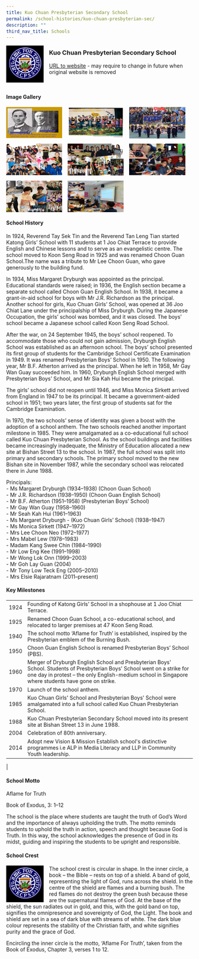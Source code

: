 ```yaml
---
title: Kuo Chuan Presbyterian Secondary School
permalink: /school-histories/kuo-chuan-presbyterian-sec/
description: ""
third_nav_title: Schools
---
```

<img src="/images/kuochuanpressec1.jpg" style="width:20%;margin-right:15px;" align = "left">

### **Kuo Chuan Presbyterian Secondary School**
[URL to website](https://kuochuanpresbyteriansec.moe.edu.sg/) - may require to change in future when original website is removed

<br clear="left">

#### **Image Gallery**

<p><a href="https://staging.d1yxymztqoj7qn.amplifyapp.com/images/kuochuanpressec2.jpg">  
<img src="/images/kuochuanpressec2.jpg" style="width:30%;margin-right:15px;" align = "left">
</a></p>

<p><a href="https://staging.d1yxymztqoj7qn.amplifyapp.com/images/kuochuanpressec3.jpg">  
<img src="/images/kuochuanpressec3.jpg" style="width:30%;margin-right:15px;" align = "left">
</a></p>

<p><a href="https://staging.d1yxymztqoj7qn.amplifyapp.com/images/kuochuanpressec4.jpg">  
<img src="/images/kuochuanpressec4.jpg" style="width:30%;margin-right:15px;" align = "left">
</a></p>

<br clear="left">

<p><a href="https://staging.d1yxymztqoj7qn.amplifyapp.com/images/kuochuanpressec5.jpg">  
<img src="/images/kuochuanpressec5.jpg" style="width:30%;margin-right:15px;" align = "left">
</a></p>

<p><a href="https://staging.d1yxymztqoj7qn.amplifyapp.com/images/kuochuanpressec6.jpg">  
<img src="/images/kuochuanpressec6.jpg" style="width:30%;margin-right:15px;" align = "left">
</a></p>

<p><a href="https://staging.d1yxymztqoj7qn.amplifyapp.com/images/kuochuanpressec7.jpg">  
<img src="/images/kuochuanpressec7.jpg" style="width:30%;margin-right:15px;" align = "left">
</a></p>

<br clear="left">

<p><a href="https://staging.d1yxymztqoj7qn.amplifyapp.com/images/kuochuanpressec8.jpg">  
<img src="/images/kuochuanpressec8.jpg" style="width:30%;margin-right:15px;" align = "left">
</a></p>

<p><a href="https://staging.d1yxymztqoj7qn.amplifyapp.com/images/kuochuanpressec9.jpg">  
<img src="/images/kuochuanpressec9.jpg" style="width:30%;margin-right:15px;" align = "left">
</a></p>

<br clear="left">

#### **School History**
In 1924, Reverend Tay Sek Tin and the Reverend Tan Leng Tian started Katong Girls’ School with 11 students at 1 Joo Chiat Terrace to provide English and Chinese lessons and to serve as an evangelistic centre. The school moved to Koon Seng Road in 1925 and was renamed Choon Guan School.The name was a tribute to Mr Lee Choon Guan, who gave generously to the building fund.

In 1934, Miss Margaret Dryburgh was appointed as the principal. Educational standards were raised; in 1936, the English section became a separate school called Choon Guan English School. In 1938, it became a grant-in-aid school for boys with Mr J.R. Richardson as the principal. Another school for girls, Kuo Chuan Girls’ School, was opened at 36 Joo Chiat Lane under the principalship of Miss Dryburgh. During the Japanese Occupation, the girls’ school was bombed, and it was closed. The boys’ school became a Japanese school called Koon Seng Road School.

After the war, on 24 September 1945, the boys’ school reopened. To accommodate those who could not gain admission, Dryburgh English School was established as an afternoon school. The boys’ school presented its first group of students for the Cambridge School Certificate Examination in 1949. It was renamed Presbyterian Boys’ School in 1950. The following year, Mr B.F. Atherton arrived as the principal. When he left in 1958, Mr Gay Wan Guay succeeded him. In 1960, Dryburgh English School merged with Presbyterian Boys’ School, and Mr Sia Kah Hui became the principal.

The girls’ school did not reopen until 1946, and Miss Monica Sirkett arrived from England in 1947 to be its principal. It became a government-aided school in 1951; two years later, the first group of students sat for the Cambridge Examination.

In 1970, the two schools’ sense of identity was given a boost with the adoption of a school anthem. The two schools reached another important milestone in 1985. They were amalgamated as a co-educational full school called Kuo Chuan Presbyterian School. As the school buildings and facilities became increasingly inadequate, the Ministry of Education allocated a new site at Bishan Street 13 to the school. In 1987, the full school was split into primary and secondary schools. The primary school moved to the new Bishan site in November 1987, while the secondary school was relocated there in June 1988.

Principals:<br>
\- Ms Margaret Dryburgh (1934–1938) (Choon Guan School)<br>
\- Mr J.R. Richardson (1938–1950) (Choon Guan English School)<br>
\- Mr B.F. Atherton (1951–1958) (Presbyterian Boys’ School)<br>
\- Mr Gay Wan Guay (1958–1960)<br>
\- Mr Seah Kah Hui (1961–1963)<br>
\- Ms Margaret Dryburgh - (Kuo Chuan Girls’ School) (1938–1947)<br>
\- Ms Monica Sirkett (1947–1972)<br>
\- Mrs Lee Choon Neo (1972–1977)<br>
\- Mrs Mabel Lew (1978–1983)<br>
\- Madam Kang Swee Chin (1984–1990)<br>
\- Mr Low Eng Kee (1991–1998)<br>
\- Mr Wong Lok Onn (1999–2003)<br>
\- Mr Goh Lay Guan (2004)<br>
\- Mr Tony Low Teck Eng (2005–2010)<br>
\- Mrs Elsie Rajaratnam (2011–present)

#### **Key Milestones**

|  |  |
|:---:|---|
| 1924 | Founding of Katong Girls’ School in a shophouse at 1 Joo Chiat Terrace. |
| 1925 | Renamed Choon Guan School, a co-educational school, and relocated to larger premises at 47 Koon Seng Road. |
| 1940 | The school motto ‘Aflame for Truth’ is established, inspired by the Presbyterian emblem of the Burning Bush. |
| 1950 | Choon Guan English School is renamed Presbyterian Boys’ School (PBS). |
| 1960 | Merger of Dryburgh English School and Presbyterian Boys' School. Students of Presbyterian Boys' School went on a strike for one day in protest – the only English-medium school in Singapore where students have gone on strike. |
| 1970 | Launch of the school anthem. |
| 1985 | Kuo Chuan Girls' School and Presbyterian Boys' School were amalgamated into a full school called Kuo Chuan Presbyterian School. |
| 1988 | Kuo Chuan Presbyterian Secondary School moved into its present site at Bishan Street 13 in June 1988. |
| 2004 | Celebration of 80th anniversary. |
| 2014 | Adopt new Vision & Mission Establish school's distinctive programmes i.e ALP in Media Literacy and LLP in Community Youth leadership. |
|

#### **School Motto**
Aflame for Truth

Book of Exodus, 3: 1–12

The school is the place where students are taught the truth of God’s Word and the importance of always upholding the truth. The motto reminds students to uphold the truth in action, speech and thought because God is Truth. In this way, the school acknowledges the presence of God in its midst, guiding and inspiring the students to be upright and responsible.

#### **School Crest**
<img src="/images/kuochuanpressec1.jpg" style="width:20%;margin-right:15px;" align = "left">

The school crest is circular in shape. In the inner circle, a book – the Bible – rests on top of a shield. A band of gold, representing the light of God, runs across the shield. In the centre of the shield are flames and a burning bush. The red flames do not destroy the green bush because these are the supernatural flames of God. At the base of the shield, the sun radiates out in gold, and this, with the gold band on top, signifies the omnipresence and sovereignty of God, the Light. The book and shield are set in a sea of dark blue with streams of white. The dark blue colour represents the stability of the Christian faith, and white signifies purity and the grace of God.

Encircling the inner circle is the motto, ‘Aflame For Truth’, taken from the Book of Exodus, Chapter 3, verses 1 to 12.